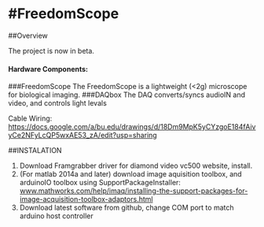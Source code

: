 #FreedomScope 
============

##Overview


The project is now in beta. 

#### Hardware Components: 
###FreedomScope
The FreedomScope is a lightweight (<2g)  microscope for biological imaging. 
###DAQbox
The DAQ converts/syncs audioIN and video, and controls light levals

Cable Wiring: https://docs.google.com/a/bu.edu/drawings/d/18Dm9MpK5yCYzgoE184fAivyCe2NFyLcQP5wxAE53_zA/edit?usp=sharing


##INSTALATION
1. Download Framgrabber driver for diamond video vc500 website, install.
2. (For matlab 2014a and later) download image aquisition toolbox, and arduinoIO toolbox using SupportPackageInstaller: www.mathworks.com/help/imaq/installing-the-support-packages-for-image-acquisition-toolbox-adaptors.html
3. Download latest software from github, change COM port to match arduino host controller 




